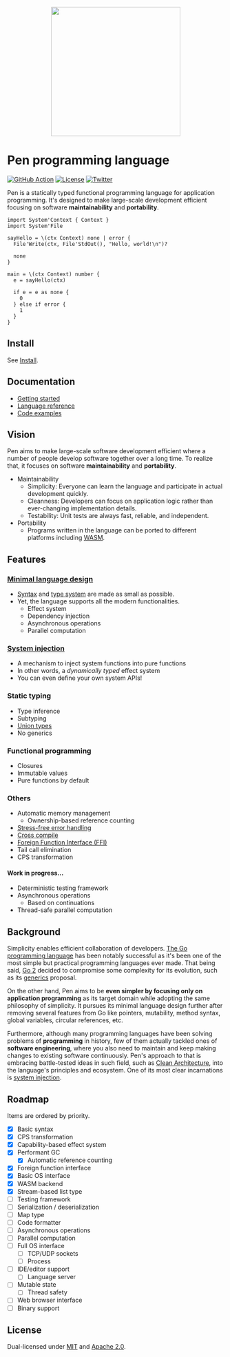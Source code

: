 <p align="center"><img width="300px" src="https://pen-lang.org/favicon.svg" /></p>

# Pen programming language

[![GitHub Action](https://img.shields.io/github/workflow/status/pen-lang/pen/test?style=flat-square)](https://github.com/pen-lang/pen/actions)
[![License](https://img.shields.io/badge/license-MIT%20%2B%20Apache%202.0-yellow?style=flat-square)](LICENSE.md)
[![Twitter](https://img.shields.io/badge/twitter-%40pen__language-blue?style=flat-square)](https://twitter.com/pen_language)

Pen is a statically typed functional programming language for application programming. It's designed to make large-scale development efficient focusing on software **maintainability** and **portability**.

```pen
import System'Context { Context }
import System'File

sayHello = \(ctx Context) none | error {
  File'Write(ctx, File'StdOut(), "Hello, world!\n")?

  none
}

main = \(ctx Context) number {
  e = sayHello(ctx)

  if e = e as none {
    0
  } else if error {
    1
  }
}
```

## Install

See [Install](https://pen-lang.org/guides/install.html).

## Documentation

- [Getting started](https://pen-lang.org/guides/getting-started.html)
- [Language reference](https://pen-lang.org/references/language/syntax.html)
- [Code examples](https://pen-lang.org/examples/standard-packages/os.html)

## Vision

Pen aims to make large-scale software development efficient where a number of people develop software together over a long time. To realize that, it focuses on software **maintainability** and **portability**.

- Maintainability
  - Simplicity: Everyone can learn the language and participate in actual development quickly.
  - Cleanness: Developers can focus on application logic rather than ever-changing implementation details.
  - Testability: Unit tests are always fast, reliable, and independent.
- Portability
  - Programs written in the language can be ported to different platforms including [WASM](https://webassembly.org/).

## Features

### [Minimal language design][syntax]

- [Syntax][syntax] and [type system](https://pen-lang.org/references/language/types.html) are made as small as possible.
- Yet, the language supports all the modern functionalities.
  - Effect system
  - Dependency injection
  - Asynchronous operations
  - Parallel computation

### [System injection](https://pen-lang.org/advanced-features/system-injection.html)

- A mechanism to inject system functions into pure functions
- In other words, a _dynamically typed_ effect system
- You can even define your own system APIs!

### Static typing

- Type inference
- Subtyping
- [Union types](https://pen-lang.org/references/language/types.html#unions)
- No generics

### Functional programming

- Closures
- Immutable values
- Pure functions by default

### Others

- Automatic memory management
  - Ownership-based reference counting
- [Stress-free error handling](https://pen-lang.org/references/language/syntax.html#error-handling)
- [Cross compile](https://pen-lang.org/advanced-features/cross-compile.html)
- [Foreign Function Interface (FFI)](https://pen-lang.org/advanced-features/ffi.html)
- Tail call elimination
- CPS transformation

#### Work in progress...

- Deterministic testing framework
- Asynchronous operations
  - Based on continuations
- Thread-safe parallel computation

## Background

Simplicity enables efficient collaboration of developers. [The Go programming language][go] has been notably successful as it's been one of the most simple but practical programming languages ever made. That being said, [Go 2](https://go.dev/blog/go2-here-we-come) decided to compromise some complexity for its evolution, such as its [generics](https://github.com/golang/go/issues/43651) proposal.

On the other hand, Pen aims to be **even simpler by focusing only on application programming** as its target domain while adopting the same philosophy of simplicity. It pursues its minimal language design further after removing several features from Go like pointers, mutability, method syntax, global variables, circular references, etc.

Furthermore, although many programming languages have been solving problems of **programming** in history, few of them actually tackled ones of **software engineering**, where you also need to maintain and keep making changes to existing software continuously. Pen's approach to that is embracing battle-tested ideas in such field, such as [Clean Architecture](https://blog.cleancoder.com/uncle-bob/2012/08/13/the-clean-architecture.html), into the language's principles and ecosystem. One of its most clear incarnations is [system injection](#system-injection).

## Roadmap

Items are ordered by priority.

- [x] Basic syntax
- [x] CPS transformation
- [x] Capability-based effect system
- [x] Performant GC
  - [x] Automatic reference counting
- [x] Foreign function interface
- [x] Basic OS interface
- [x] WASM backend
- [x] Stream-based list type
- [ ] Testing framework
- [ ] Serialization / deserialization
- [ ] Map type
- [ ] Code formatter
- [ ] Asynchronous operations
- [ ] Parallel computation
- [ ] Full OS interface
  - [ ] TCP/UDP sockets
  - [ ] Process
- [ ] IDE/editor support
  - [ ] Language server
- [ ] Mutable state
  - [ ] Thread safety
- [ ] Web browser interface
- [ ] Binary support

## License

Dual-licensed under [MIT](LICENSE-MIT) and [Apache 2.0](LICENSE-APACHE).

[go]: https://golang.org
[syntax]: https://pen-lang.org/references/language/syntax.html
